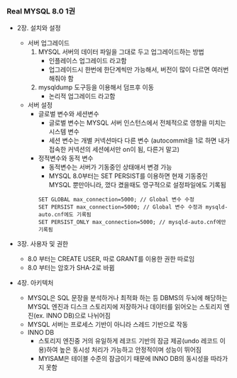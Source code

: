 ### Real MYSQL 8.0 1권
- 2장. 설치와 설정
	- 서버 업그레이드
		1. MYSQL 서버의 데이터 파일을 그대로 두고 업그레이드하는 방법
			- 인플레이스 업그레이드 라고함
			- 업그레이드시 한번에 한단계씩만 가능해서, 버전이 많이 다르면 여러번 해줘야 함
		2. mysqldump 도구등을 이용해서 덤프후 이동
			- 논리적 업그레이드 라고함
	- 서버 설정
		- 글로벌 변수와 세션변수
			- 글로벌 변수는 MYSQL 서버 인스턴스에서 전체적으로 영향을 미치는 시스템 변수
			- 세션 변수는 개별 커넥션마다 다른 변수 (autocommit을 1로 하면 내가 접속한 커넥션의 세션에서만 on이 됨, 다른거 말고)
		- 정적변수와 동적 변수
			- 동적변수는 서버가 기동중인 상태애서 변경 가능
			- MYSQL 8.0부터는 SET PERSIST를 이용하면 현재 기동중인 MYSQL 뿐만아니라, 껐다 켰을때도 영구적으로 설정파일에도 기록됨
			```
			SET GLOBAL max_connection=5000; // Global 변수 수정
			SET PERSIST max_connection=5000; // Global 변수 수정과 mysqld-auto.cnf에도 기록됨
			SET PERSIST_ONLY max_connection=5000; // mysqld-auto.cnf에만 기록됨 
			```

- 3장. 사용자 및 권한
	- 8.0 부터는 CREATE USER, 따로 GRANT를 이용한 권한 따로임
	- 8.0 부터는 암호가 SHA-2로 바뀜

- 4장. 아키텍처
	- MYSQL은 SQL 문장을 분석하거나 최적화 하는 등 DBMS의 두뇌에 해당하는 MYSQL 엔진과 디스크 스토리지에 저장하거나 데이터를 읽어오는 스토리지 엔진(ex. INNO DB)으로 나뉘어짐
	- MYSQL 서버는 프로세스 기반이 아니라 스레드 기반으로 작동
	- INNO DB
		- 스토리지 엔진중 거의 유일하게 레코드 기반의 잠금 제공(undo 레코드 이용)하여 높은 동시성 처리가 가능하고 안정적이며 성능이 뛰어짐
		- MYISAM은 테이블 수준의 잠금이기 때문에 INNO DB의 동시성을 따라가지 못함 